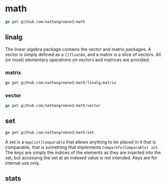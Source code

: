 # math

```go
go get github.com/nathangreene3/math
```

## linalg

The linear algebra package contains the vector and matrix packages. A vector is simply defined as a `[]float64`, and a matrix is a slice of vectors. All (or most) elementary operations on vectors and matrices are provided.

### matrix

```go
go get github.com/nathangreene3/math/linalg/matrix
```

### vector

```go
go get github.com/nathangreene3/math/vector
```

## set

```go
go get github.com/nathangreene3/math/set
```

A set is a `map[int]Comparable` that allows anything to be placed in it that is comparable, that is something that implements `CompareTo(Comparable) int`. The keys are simply the indices of the elements as they are inserted into the set, but accessing the set at an indexed value is not intended. Keys are for internal use only.

## stats

